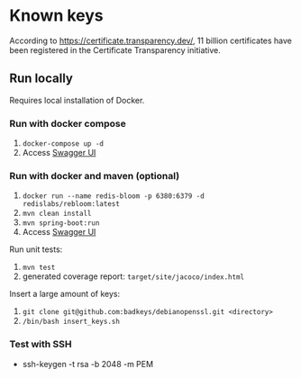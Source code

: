 # Known keys
According to https://certificate.transparency.dev/, 11 billion certificates have been registered in the Certificate Transparency initiative. 

## Run locally
Requires local installation of Docker.

### Run with docker compose
1. `docker-compose up -d`
2. Access [Swagger UI](http://localhost:8080/swagger-ui/)

### Run with docker and maven (optional)
1. `docker run --name redis-bloom -p 6380:6379 -d redislabs/rebloom:latest`
2. `mvn clean install`
3. `mvn spring-boot:run`
4. Access [Swagger UI](http://localhost:8080/swagger-ui/)

Run unit tests:
1. `mvn test`
2. generated coverage report: `target/site/jacoco/index.html`

Insert a large amount of keys:
1. `git clone git@github.com:badkeys/debianopenssl.git <directory>` 
2. `/bin/bash insert_keys.sh`

### Test with SSH
- ssh-keygen -t rsa -b 2048 -m PEM
